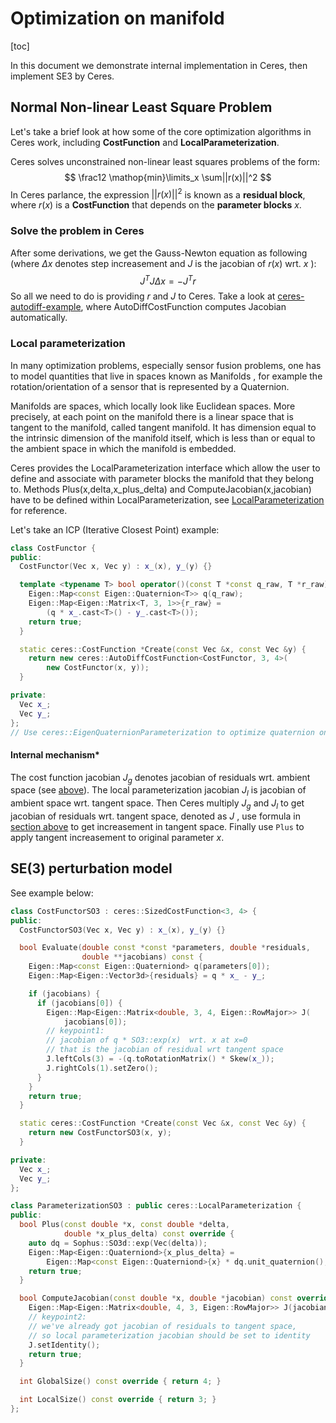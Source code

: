 # Optimization on manifold

[toc]

In this document we demonstrate internal implementation in Ceres, then implement SE3 by Ceres.

## Normal Non-linear Least Square Problem

Let's take a brief look at how some of the core optimization algorithms in Ceres work, including **CostFunction** and **LocalParameterization**.

Ceres solves unconstrained non-linear least squares problems of the form:
$$
\frac12 \mathop{min}\limits_x \sum||r(x)||^2
$$
In Ceres parlance, the expression $||r(x)||^2$ is known as a **residual block**, where $r(x)$ is a **CostFunction** that depends on the **parameter blocks** $x$.

### Solve the problem in Ceres

After some derivations, we get the Gauss-Newton equation as following (where $\Delta x$ denotes step increasement and $J$  is the jacobian of $r(x)$ wrt. $x$ ):
$$
J^TJ\Delta x=-J^Tr
$$
So all we need to do is providing $r$ and $J$ to Ceres. Take a look at [ceres-autodiff-example](http://www.ceres-solver.org/nnls_tutorial.html#hello-world), where AutoDiffCostFunction computes Jacobian automatically.

### Local parameterization

In many optimization problems, especially sensor fusion problems, one has to model quantities that live in spaces known as Manifolds , for example the rotation/orientation of a sensor that is represented by a Quaternion.

Manifolds are spaces, which locally look like Euclidean spaces. More precisely, at each point on the manifold there is a linear space that is tangent to the manifold, called tangent manifold. It has dimension equal to the intrinsic dimension of the manifold itself, which is less than or equal to the ambient space in which the manifold is embedded.

Ceres provides the LocalParameterization interface which allow the user to define and associate with parameter blocks the manifold that they belong to. Methods Plus(x,delta,x_plus_delta) and ComputeJacobian(x,jacobian) have to be defined within LocalParameterization, see [LocalParameterization](http://www.ceres-solver.org/nnls_modeling.html#_CPPv4N5ceres21LocalParameterizationE) for reference.

Let's take an ICP (Iterative Closest Point) example:

```cpp
class CostFunctor {
public:
  CostFunctor(Vec x, Vec y) : x_(x), y_(y) {}

  template <typename T> bool operator()(const T *const q_raw, T *r_raw) const {
    Eigen::Map<const Eigen::Quaternion<T>> q(q_raw);
    Eigen::Map<Eigen::Matrix<T, 3, 1>>{r_raw} =
        (q * x_.cast<T>() - y_.cast<T>());
    return true;
  }

  static ceres::CostFunction *Create(const Vec &x, const Vec &y) {
    return new ceres::AutoDiffCostFunction<CostFunctor, 3, 4>(
        new CostFunctor(x, y));
  }

private:
  Vec x_;
  Vec y_;
};
// Use ceres::EigenQuaternionParameterization to optimize quaternion on manifolds
```

#### Internal mechanism*

The cost function jacobian $J_g$ denotes jacobian of residuals wrt. ambient space (see [above](#solve-the-problem-in-ceres)). The local parameterization jacobian $J_l$ is jacobian of ambient space wrt. tangent space. Then Ceres multiply $J_g$ and $J_l$ to get jacobian of residuals wrt. tangent space, denoted as $J$ , use formula in [section above](#solve-the-problem-in-ceres) to get increasement in tangent space. Finally use `Plus` to apply tangent increasement to original parameter $x$.

## SE(3) perturbation model

See example below:

```cpp
class CostFunctorSO3 : ceres::SizedCostFunction<3, 4> {
public:
  CostFunctorSO3(Vec x, Vec y) : x_(x), y_(y) {}

  bool Evaluate(double const *const *parameters, double *residuals,
                double **jacobians) const {
    Eigen::Map<const Eigen::Quaterniond> q(parameters[0]);
    Eigen::Map<Eigen::Vector3d>{residuals} = q * x_ - y_;

    if (jacobians) {
      if (jacobians[0]) {
        Eigen::Map<Eigen::Matrix<double, 3, 4, Eigen::RowMajor>> J(
            jacobians[0]);
        // keypoint1:
        // jacobian of q * SO3::exp(x)  wrt. x at x=0
        // that is the jacobian of residual wrt tangent space
        J.leftCols(3) = -(q.toRotationMatrix() * Skew(x_));
        J.rightCols(1).setZero();
      }
    }
    return true;
  }

  static ceres::CostFunction *Create(const Vec &x, const Vec &y) {
    return new CostFunctorSO3(x, y);
  }

private:
  Vec x_;
  Vec y_;
};

class ParameterizationSO3 : public ceres::LocalParameterization {
public:
  bool Plus(const double *x, const double *delta,
            double *x_plus_delta) const override {
    auto dq = Sophus::SO3d::exp(Vec(delta));
    Eigen::Map<Eigen::Quaterniond>{x_plus_delta} =
        Eigen::Map<const Eigen::Quaterniond>{x} * dq.unit_quaternion();
    return true;
  }

  bool ComputeJacobian(const double *x, double *jacobian) const override {
    Eigen::Map<Eigen::Matrix<double, 4, 3, Eigen::RowMajor>> J(jacobian);
    // keypoint2:
    // we've already got jacobian of residuals to tangent space,
    // so local parameterization jacobian should be set to identity
    J.setIdentity();
    return true;
  }

  int GlobalSize() const override { return 4; }

  int LocalSize() const override { return 3; }
};
```

